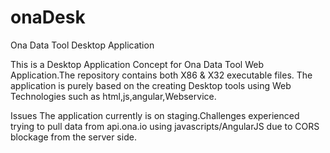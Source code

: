 # onaDesk
Ona Data Tool Desktop Application

This is a Desktop Application Concept for Ona Data Tool Web Application.The repository contains both X86 & X32 executable files.
The application is purely based on the creating Desktop tools using Web Technologies such as html,js,angular,Webservice.

Issues
The application currently is on staging.Challenges experienced trying to pull data from api.ona.io using javascripts/AngularJS due to CORS blockage from the server side.
